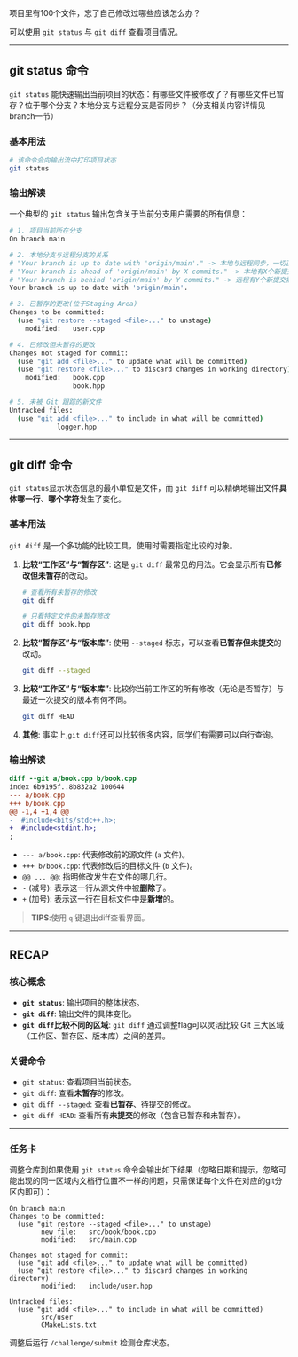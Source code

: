 项目里有100个文件，忘了自己修改过哪些应该怎么办？

可以使用 `git status` 与 `git diff` 查看项目情况。

---

## git status 命令

`git status` 能快速输出当前项目的状态：有哪些文件被修改了？有哪些文件已暂存？位于哪个分支？本地分支与远程分支是否同步？（分支相关内容详情见branch一节）

### 基本用法
``` bash
# 该命令会向输出流中打印项目状态
git status
```

### 输出解读
一个典型的 `git status` 输出包含关于当前分支用户需要的所有信息：

```bash
# 1. 项目当前所在分支
On branch main

# 2. 本地分支与远程分支的关系
# "Your branch is up to date with 'origin/main'." -> 本地与远程同步，一切正常。
# "Your branch is ahead of 'origin/main' by X commits." -> 本地有X个新提交尚未推送到远程。
# "Your branch is behind 'origin/main' by Y commits." -> 远程有Y个新提交需要拉取到本地。
Your branch is up to date with 'origin/main'.

# 3. 已暂存的更改(位于Staging Area)
Changes to be committed:
  (use "git restore --staged <file>..." to unstage)
    modified:   user.cpp

# 4. 已修改但未暂存的更改
Changes not staged for commit:
  (use "git add <file>..." to update what will be committed)
  (use "git restore <file>..." to discard changes in working directory)
    modified:   book.cpp
                book.hpp

# 5. 未被 Git 跟踪的新文件
Untracked files:
  (use "git add <file>..." to include in what will be committed)
            logger.hpp
```

---

## git diff 命令

`git status`显示状态信息的最小单位是文件，而 `git diff` 可以精确地输出文件**具体哪一行、哪个字符**发生了变化。

### 基本用法

`git diff` 是一个多功能的比较工具，使用时需要指定比较的对象。

1.  **比较“工作区”与“暂存区”**:
    这是 `git diff` 最常见的用法。它会显示所有**已修改但未暂存**的改动。
    ```bash
    # 查看所有未暂存的修改
    git diff
    
    # 只看特定文件的未暂存修改
    git diff book.hpp
    ```

2.  **比较“暂存区”与“版本库”**:
    使用 `--staged` 标志，可以查看**已暂存但未提交**的改动。
    ```bash
    git diff --staged
    ```

3.  **比较“工作区”与“版本库”**:
    比较你当前工作区的所有修改（无论是否暂存）与最近一次提交的版本有何不同。
    ```bash
    git diff HEAD
    ```

4. **其他**:
    事实上,`git diff`还可以比较很多内容，同学们有需要可以自行查询。

### 输出解读

```diff
diff --git a/book.cpp b/book.cpp
index 6b9195f..8b832a2 100644
--- a/book.cpp
+++ b/book.cpp
@@ -1,4 +1,4 @@
-  #include<bits/stdc++.h>;
+  #include<stdint.h>;
;
```
-   `--- a/book.cpp`: 代表修改前的源文件 (`a` 文件)。
-   `+++ b/book.cpp`: 代表修改后的目标文件 (`b` 文件)。
-   `@@ ... @@`: 指明修改发生在文件的哪几行。
-   `-` (减号): 表示这一行从源文件中被**删除**了。
-   `+` (加号): 表示这一行在目标文件中是**新增**的。
> **TIPS**:使用 `q` 键退出diff查看界面。

---

## RECAP

### 核心概念

-   **`git status`**: 输出项目的整体状态。
-   **`git diff`**: 输出文件的具体变化。
-   **`git diff`比较不同的区域**: `git diff` 通过调整flag可以灵活比较 Git 三大区域（工作区、暂存区、版本库）之间的差异。

### 关键命令

-   `git status`: 查看项目当前状态。
-   `git diff`: 查看**未暂存**的修改。
-   `git diff --staged`: 查看**已暂存**、待提交的修改。
-   `git diff HEAD`: 查看所有**未提交**的修改（包含已暂存和未暂存）。

---

### 任务卡
调整仓库到如果使用 `git status` 命令会输出如下结果（忽略日期和提示，忽略可能出现的同一区域内文档行位置不一样的问题，只需保证每个文件在对应的git分区内即可）：

```
On branch main
Changes to be committed:
  (use "git restore --staged <file>..." to unstage)
        new file:   src/book/book.cpp
        modified:   src/main.cpp

Changes not staged for commit:
  (use "git add <file>..." to update what will be committed)
  (use "git restore <file>..." to discard changes in working directory)
        modified:   include/user.hpp

Untracked files:
  (use "git add <file>..." to include in what will be committed)
        src/user
        CMakeLists.txt
```

调整后运行 `/challenge/submit` 检测仓库状态。
